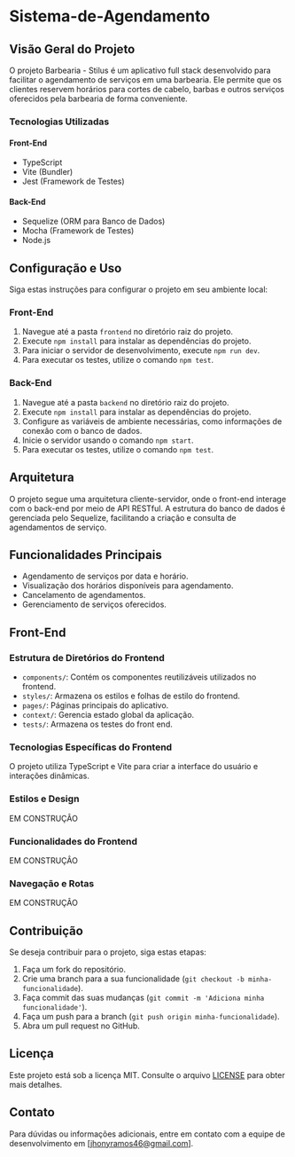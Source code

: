 # Sistema-de-Agendamento

## Visão Geral do Projeto

O projeto Barbearia - Stilus é um aplicativo full stack desenvolvido para facilitar o agendamento de serviços em uma barbearia. Ele permite que os clientes reservem horários para cortes de cabelo, barbas e outros serviços oferecidos pela barbearia de forma conveniente.

### Tecnologias Utilizadas

#### Front-End
- TypeScript
- Vite (Bundler)
- Jest (Framework de Testes)

#### Back-End
- Sequelize (ORM para Banco de Dados)
- Mocha (Framework de Testes)
- Node.js

## Configuração e Uso

Siga estas instruções para configurar o projeto em seu ambiente local:

### Front-End

1. Navegue até a pasta `frontend` no diretório raiz do projeto.
2. Execute `npm install` para instalar as dependências do projeto.
3. Para iniciar o servidor de desenvolvimento, execute `npm run dev`.
4. Para executar os testes, utilize o comando `npm test`.

### Back-End

1. Navegue até a pasta `backend` no diretório raiz do projeto.
2. Execute `npm install` para instalar as dependências do projeto.
3. Configure as variáveis de ambiente necessárias, como informações de conexão com o banco de dados.
4. Inicie o servidor usando o comando `npm start`.
5. Para executar os testes, utilize o comando `npm test`.

## Arquitetura

O projeto segue uma arquitetura cliente-servidor, onde o front-end interage com o back-end por meio de API RESTful. A estrutura do banco de dados é gerenciada pelo Sequelize, facilitando a criação e consulta de agendamentos de serviço.

## Funcionalidades Principais

- Agendamento de serviços por data e horário.
- Visualização dos horários disponíveis para agendamento.
- Cancelamento de agendamentos.
- Gerenciamento de serviços oferecidos.

## Front-End

### Estrutura de Diretórios do Frontend

- `components/`: Contém os componentes reutilizáveis utilizados no frontend.
- `styles/`: Armazena os estilos e folhas de estilo do frontend.
- `pages/`: Páginas principais do aplicativo.
- `context/`: Gerencia estado global da aplicação.
- `tests/`: Armazena os testes do front end.

### Tecnologias Específicas do Frontend

O projeto utiliza TypeScript e Vite para criar a interface do usuário e interações dinâmicas.

### Estilos e Design

EM CONSTRUÇÂO
### Funcionalidades do Frontend

EM CONSTRUÇÂO

### Navegação e Rotas

EM CONSTRUÇÂO

## Contribuição

Se deseja contribuir para o projeto, siga estas etapas:

1. Faça um fork do repositório.
2. Crie uma branch para a sua funcionalidade (`git checkout -b minha-funcionalidade`).
3. Faça commit das suas mudanças (`git commit -m 'Adiciona minha funcionalidade'`).
4. Faça um push para a branch (`git push origin minha-funcionalidade`).
5. Abra um pull request no GitHub.

## Licença

Este projeto está sob a licença MIT. Consulte o arquivo [LICENSE](LICENSE) para obter mais detalhes.

## Contato

Para dúvidas ou informações adicionais, entre em contato com a equipe de desenvolvimento em [jhonyramos46@gmail.com].
